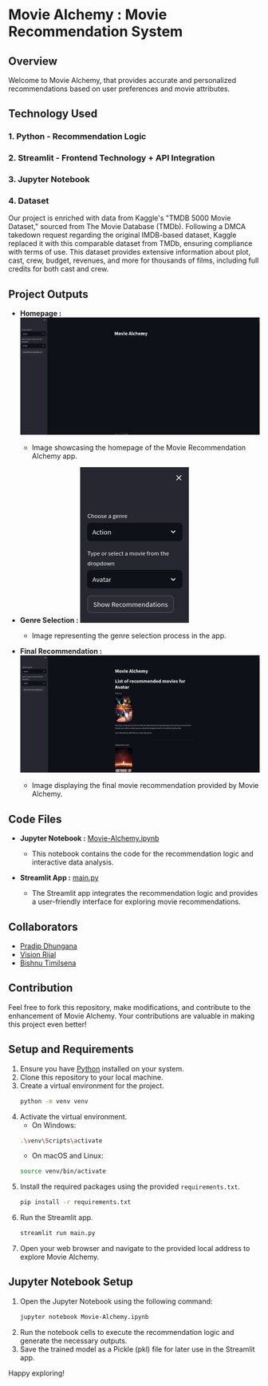 # Movie Alchemy : Movie Recommendation System

## Overview
Welcome to Movie Alchemy, that provides accurate and personalized
recommendations based on user preferences and movie attributes.

## Technology Used
### 1. Python - Recommendation Logic

### 2. Streamlit - Frontend Technology + API Integration

### 3. Jupyter Notebook

### 4. Dataset
Our project is enriched with data from Kaggle's "TMDB 5000 Movie Dataset," sourced from The Movie Database (TMDb). Following a DMCA takedown request regarding the original IMDB-based dataset, Kaggle replaced it with this comparable dataset from TMDb, ensuring compliance with terms of use. This dataset provides extensive information about plot, cast, crew, budget, revenues, and more for thousands of films, including full credits for both cast and crew.

## Project Outputs
- **Homepage :** 
![CHEESE!](/Output/homepage.png)
  - Image showcasing the homepage of the Movie Recommendation Alchemy app.

- **Genre Selection :** 
![CHEESE!](/Output/genre.png)
  - Image representing the genre selection process in the app.

- **Final Recommendation :** 
![CHEESE!](/Output/final.png)
  - Image displaying the final movie recommendation provided by Movie Alchemy.


## Code Files
- **Jupyter Notebook :** [Movie-Alchemy.ipynb](Movie-Alchemy.ipynb)
  - This notebook contains the code for the recommendation logic and interactive data analysis.

- **Streamlit App :** [main.py](main.py)
  - The Streamlit app integrates the recommendation logic and provides a user-friendly interface for exploring movie recommendations.

## Collaborators
- [Pradip Dhungana](dhunganapradip.com.np)
- [Vision Rijal](https://visionrijal.com.np/)
- [Bishnu Timilsena](https://github.com/BishnuTimilsena)


## Contribution
Feel free to fork this repository, make modifications, and contribute to the enhancement of Movie Alchemy. Your contributions are valuable in making this project even better!

## Setup and Requirements
1. Ensure you have [Python](https://www.python.org/downloads/) installed on your system.
2. Clone this repository to your local machine.
3. Create a virtual environment for the project.
    ```bash
    python -m venv venv
    ```
4. Activate the virtual environment.
    - On Windows:
    ```bash
    .\venv\Scripts\activate
    ```
    - On macOS and Linux:
    ```bash
    source venv/bin/activate
    ```
5. Install the required packages using the provided `requirements.txt`.
    ```bash
    pip install -r requirements.txt
    ```
6. Run the Streamlit app.
    ```bash
    streamlit run main.py
    ```
7. Open your web browser and navigate to the provided local address to explore Movie Alchemy.

## Jupyter Notebook Setup
1. Open the Jupyter Notebook using the following command:
    ```bash
    jupyter notebook Movie-Alchemy.ipynb
    ```
2. Run the notebook cells to execute the recommendation logic and generate the necessary outputs.
3. Save the trained model as a Pickle (pkl) file for later use in the Streamlit app.

Happy exploring!
